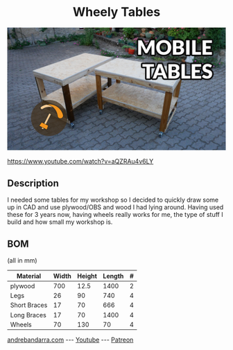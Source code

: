 <h1 align="center">Wheely Tables</h1>

![Table](/photos/thumb.jpg)


https://www.youtube.com/watch?v=aQZRAu4v6LY

## Description

I needed some tables for my workshop so I decided to quickly draw some up in CAD and use plywood/OBS and wood I had lying around.
Having used these for 3 years now, having wheels really works for me, the type of stuff I build and how small my workshop is.

## BOM

(all in mm)

| Material | Width | Height | Length | # |
| ------- | ---- | ---- | ---- | ---- |
| plywood | 700 | 12.5 | 1400 | 2 |
| Legs | 26 | 90 | 740 | 4 |
| Short Braces | 17 | 70 | 666 | 4 |
| Long Braces | 17 | 70 | 1400 | 4 |
| Wheels | 70 | 130 | 70 | 4 |

[andrebandarra.com](https://andrebandarra.com/) --- [Youtube](https://www.youtube.com/channel/UCzYf1cmKwDMSiII9SSp6IJw) --- [Patreon](https://www.patreon.com/bandarra) 
